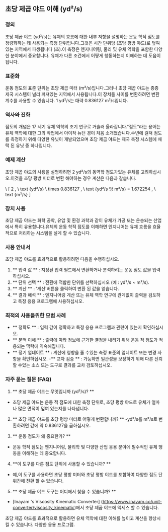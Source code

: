 ## 초당 제곱 야드 이해 (yd²/s)

### 정의
초당 제곱 야드 (yd²/s)는 유체의 흐름에 대한 내부 저항을 설명하는 운동 학적 점도를 정량화하는 데 사용되는 측정 단위입니다.그것은 시간 단위당 (초당 평방 야드)로 덮여있는 지역에서 파생됩니다 (초).이 측정은 엔지니어링, 물리 및 유체 역학을 포함한 다양한 분야에서 중요합니다. 유체가 다른 조건에서 어떻게 행동하는지 이해하는 데 도움이됩니다.

### 표준화
운동 점도의 표준 단위는 초당 제곱 미터 (m²/s)입니다.그러나 초당 제곱 야드는 종종 제국 시스템이 널리 퍼져있는 지역에서 사용됩니다.이 장치들 사이를 변환하려면 변환 계수를 사용할 수 있습니다. 1 yd²/s는 대략 0.836127 m²/s입니다.

### 역사와 진화
점도의 개념은 17 세기 유체 역학의 초기 연구로 거슬러 올라갑니다."점도"라는 용어는 유체 역학에 대한 그의 작업에서 아이작 뉴턴 경이 처음 소개했습니다.수년에 걸쳐 점도를 측정하기 위해 다양한 유닛이 개발되었으며 초당 제곱 야드는 제국 측정 시스템에 채택 된 유닛 중 하나입니다.

### 예제 계산
초당 제곱 야드의 사용을 설명하려면 2 yd²/s의 동역학 점도가있는 유체를 고려하십시오.이것을 초당 평방 미터로 변환 해야하는 경우 계산은 다음과 같습니다.

\ [
2 \, \ text {yd²/s} \ times 0.836127 \, \ text {yd²/s 당 m²/s} = 1.672254 \, \ text {m²/s}
\]

### 장치 사용
초당 제곱 야드는 화학 공학, 유압 및 환경 과학과 같이 유체가 가공 또는 운송되는 산업에서 특히 유용합니다.유체의 운동 학적 점도를 이해하면 엔지니어는 유체 흐름을 효율적으로 처리하는 시스템을 설계 할 수 있습니다.

### 사용 안내서
초당 제곱 야드를 효과적으로 활용하려면 다음을 수행하십시오.
1. ** 입력 값 ** : 지정된 입력 필드에서 변환하거나 분석하려는 운동 점도 값을 입력하십시오.
2. ** 단위 선택 ** : 전환에 적합한 단위를 선택하십시오 (예 : yd²/s ~ m²/s).
3. ** 계산 ** : '계산'버튼을 클릭하여 변환 된 값을 얻습니다.
4. ** 결과 해석 ** : 엔지니어링 계산 또는 유체 역학 연구에 관계없이 출력을 검토하고 특정 응용 프로그램에 사용하십시오.

### 최적의 사용을위한 모범 사례
- ** 정확도 ** : 입력 값이 정확하고 특정 응용 프로그램과 관련이 있는지 확인하십시오.
- ** 문맥 이해 ** : 출력에 따라 정보에 근거한 결정을 내리기 위해 운동 적 점도가 적용되는 맥락에 익숙해집니다.
- ** 정기 업데이트 ** : 계산에 영향을 줄 수있는 측정 표준의 업데이트 또는 변경 사항을 확인하십시오.
-** 교차 검증 ** : 가능하면 일관성을 보장하기 위해 다른 신뢰할 수있는 소스 또는 도구로 결과를 교차 검토하십시오.

### 자주 묻는 질문 (FAQ)

1. ** 초당 제곱 야드는 무엇입니까 (yd²/s)? **
- 초당 제곱 야드는 운동 적 점도에 대한 측정 단위로, 초당 평방 야드로 유체가 얼마나 많은 면적이 덮여 있는지를 나타냅니다.

2. ** 초당 제곱 야드를 초당 평방 미터로 어떻게 변환합니까? **
-yd²/s를 m²/s로 변환하려면 값에 약 0.836127을 곱하십시오.

3. ** 운동 점도가 왜 중요한가? **
- 운동 학적 점도는 엔지니어링, 물리학 및 다양한 산업 응용 분야에 필수적인 유체 행동을 이해하는 데 중요합니다.

4. **이 도구를 다른 점도 단위에 사용할 수 있습니까? **
- 예,이 도구를 사용하면 초당 평방 미터와 초당 평방 야드를 포함하여 다양한 점도 단위간에 전환 할 수 있습니다.

5. ** 초당 제곱 야드 도구는 어디에서 찾을 수 있습니까? **
- [Inayam 's Viscosity Kinematic Converter] (https://www.inayam.co/unit-converter/viscosity_kinematic)에서 초당 제곱 야드에 액세스 할 수 있습니다.

초당 제곱 야드를 효과적으로 활용하면 유체 역학에 대한 이해를 높이고 계산을 향상시킬 수 있습니다. 다양한 응용 프로그램.